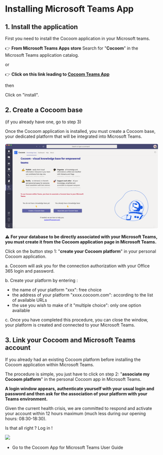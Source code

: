 # Installing Microsoft Teams App

## 1. Install the application

First you need to install the Cocoom application in your Microsoft teams.

👉 **From Microsoft Teams Apps store**
Search for "**Cocoom**" in the Microsoft Teams application catalog.

or

👉 **Click on this link leading to [Cocoom Teams App](https://teams.microsoft.com/l/app/1055556b-2695-4f2d-8184-ea1633842a1b)**

then

Click on "install".

## 2. Create a Cocoom base

(if you already have one, go to step 3)

Once the Cocoom application is installed, you must create a Cocoom base, your dedicated platform that will be integrated into Microsoft Teams.

![](/img/en/getting-started/install-msteams-app_create-base.png)

⚠ **For your database to be directly associated with your Microsoft Teams, you must create it from the Cocoom application page in Microsoft Teams.**

Click on the button step 1: "**create your Cocoom platform**" in your personal Cocoom application.

a. Cocoom will ask you for the connection authorization with your Office 365 login and password.

b. Create your platform by entering :

- the name of your platform "xxx": free choice
- the address of your platform "xxxx.cocoom.com": according to the list of available URLs
- the use you wish to make of it "multiple choice": only one option available

c. Once you have completed this procedure, you can close the window, your platform is created and connected to your Microsoft Teams.


## 3. Link your Cocoom and Microsoft Teams account

If you already had an existing Cocoom platform before installing the Cocoom application within Microsoft Teams.

The procedure is simple, you just have to click on step 2: "**associate my Cocoom platform**" in the personal Cocoom app in Microsoft Teams.

**A login window appears, authenticate yourself with your usual login and password and then ask for the association of your platform with your Teams environment.**

Given the current health crisis, we are committed to respond and activate your account within 12 hours maximum (much less during our opening hours: 08:30-18:30).

Is that all right ? Log in !


![](https://paper-attachments.dropbox.com/s_3F33542EA447BA01ECFB61CB22F832B23287CC8CF63B5E2F99B2EF793B54E990_1588948924932_Plan+de+travail+5cocoom-guides_EN.png)




- Go to the Cocoom App for Microsoft Teams User Guide


